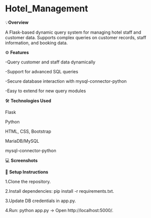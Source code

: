 # Hotel_Management

💡**Overview**

A Flask-based dynamic query system for managing hotel staff and customer data. Supports complex queries on customer records, staff information, and booking data.

⚙️ **Features**

-Query customer and staff data dynamically

-Support for advanced SQL queries

-Secure database interaction with mysql-connector-python

-Easy to extend for new query modules

🛠️ **Technologies Used**

Flask

Python

HTML, CSS, Bootstrap

MariaDB/MySQL

mysql-connector-python

💻 **Screenshots**


🚀 **Setup Instructions**

1.Clone the repository.

2.Install dependencies: pip install -r requirements.txt.

3.Update DB credentials in app.py.

4.Run: python app.py → Open http://localhost:5000/.
